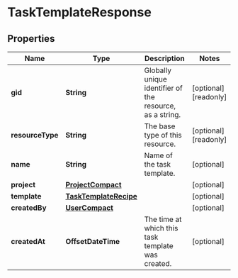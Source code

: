 

# TaskTemplateResponse


## Properties

| Name | Type | Description | Notes |
|------------ | ------------- | ------------- | -------------|
|**gid** | **String** | Globally unique identifier of the resource, as a string. |  [optional] [readonly] |
|**resourceType** | **String** | The base type of this resource. |  [optional] [readonly] |
|**name** | **String** | Name of the task template. |  [optional] |
|**project** | [**ProjectCompact**](ProjectCompact.md) |  |  [optional] |
|**template** | [**TaskTemplateRecipe**](TaskTemplateRecipe.md) |  |  [optional] |
|**createdBy** | [**UserCompact**](UserCompact.md) |  |  [optional] |
|**createdAt** | **OffsetDateTime** | The time at which this task template was created. |  [optional] |




